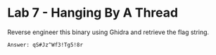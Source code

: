 # Lab 7 - Hanging By A Thread

Reverse engineer this binary using Ghidra and retrieve the flag string.

`Answer: qS#Jz^Wf3!Tg5!8r`